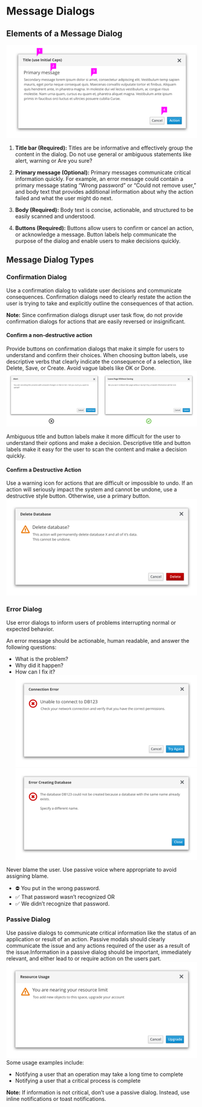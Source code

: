 
# Message Dialogs

## Elements of a Message Dialog
![Message Dialog Elements](img/msg-dialog-elements@2x.png)

1. **Title bar (Required):** Titles are be informative and effectively group the content in the dialog. Do not use general or ambiguous statements like alert, warning or Are you sure?

2. **Primary message (Optional):** Primary messages communicate critical information quickly. For example, an error message could contain a primary message stating “Wrong password” or “Could not remove user,” and body text that provides additional information about why the action failed and what the user might do next.

3. **Body (Required):** Body text is concise, actionable, and structured to be easily scanned and understood.

4. **Buttons (Required):** Buttons allow users to confirm or cancel an action, or acknowledge a message. Button labels help communicate the purpose of the dialog and enable users to make decisions quickly.

## Message Dialog Types

### Confirmation Dialog
Use a confirmation dialog to validate user decisions and communicate consequences. Confirmation dialogs need to clearly restate the action the user is trying to take and explicitly outline the consequences of that action.

**Note:** Since confirmation dialogs disrupt user task flow, do not provide confirmation dialogs for actions that are easily reversed or insignificant.

#### Confirm a non-destructive action
Provide buttons on confirmation dialogs that make it simple for users to understand and confirm their choices. When choosing button labels, use descriptive verbs that clearly indicate the consequence of a selection, like Delete, Save, or Create. Avoid vague labels like OK or Done.
![Confirmation Dialog 1](img/msg-dialog-confirmation@2x.png)

Ambiguous title and button labels make it more difficult for the user to understand their options and make a decision.
Descriptive title and button labels make it easy for the user to scan the content and make a decision quickly.

#### Confirm a Destructive Action
Use a warning icon for actions that are difficult or impossible to undo. If an action will seriously impact the system and cannot be undone, use a destructive style button. Otherwise, use a primary button.
![Confirmation Dialog 2](img/msg-dialog-confirmation2@2x.png)

### Error Dialog
Use error dialogs to inform users of problems interrupting normal or expected behavior.

An error message should be actionable, human readable, and answer the following questions:
- What is the problem?
- Why did it happen?
- How can I fix it?
![Error Dialog 1](img/msg-dialog-error1@2x.png)
![Error Dialog 2](img/msg-dialog-error2@2x.png)

Never blame the user. Use passive voice where appropriate to avoid assigning blame.
- ⛔ You put in the wrong password.
- ✅ That password wasn’t recognized OR
- ✅ We didn’t recognize that password.

### Passive Dialog
Use passive dialogs to communicate critical information like the status of an application or result of an action. Passive modals should clearly communicate the issue and any actions required of the user as a result of the issue.Information in a passive dialog should be important, immediately relevant, and either lead to or require action on the users part.
![Passive Dialog ](img/msg-dialog-passive@2x.png)
Some usage examples include:
- Notifying a user that an operation may take a long time to complete
- Notifying a user that a critical process is complete

**Note:** If information is not critical, don’t use a passive dialog. Instead, use inline notifications or toast notifications.
